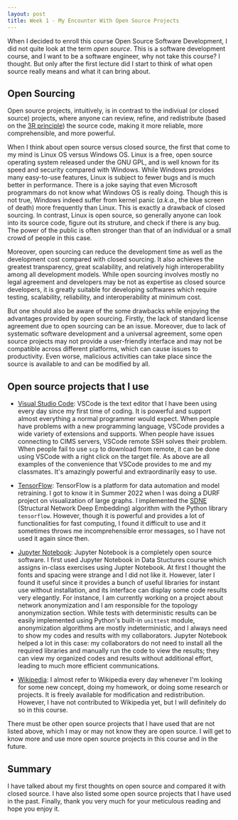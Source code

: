 ```yaml
---
layout: post
title: Week 1 - My Encounter With Open Source Projects
---
```


When I decided to enroll this course Open Source Software Development, I did not quite look at the term *open source*. This is a software development course, and I want to be a software engineer, why not take this course? I thought. But only after the first lecture did I start to think of what open source really means and what it can bring about.

<!--more-->

## Open Sourcing

Open source projects, intuitively, is in contrast to the indiviual (or closed source) projects, where anyone can review, refine, and redistribute (based on the [3R principle](https://en.wikipedia.org/wiki/Three_Rs_(animal_research))) the source code, making it more reliable, more comprehensible, and more powerful.

When I think about open source versus closed source, the first that come to my mind is Linux OS versus Windows OS. Linux is a free, open source operating system released under the GNU GPL, and is well known for its speed and security compared with Windows. While Windows provides many easy-to-use features, Linux is subject to fewer bugs and is much better in performance. There is a joke saying that even Microsoft programmars do not know what Windows OS is really doing. Though this is not true, Windows indeed suffer from kernel panic (*a.k.a.*, the blue screen of death) more frequently than Linux. This is exactly a drawback of closed sourcing. In contrast, Linux is open source, so generally anyone can look into its source code, figure out its struture, and check if there is any bug. The power of the public is often stronger than that of an individual or a small crowd of people in this case.

Moreover, open sourcing can reduce the development time as well as the development cost compared with closed sourcing. It also achieves the greatest transparency, great scalability, and relatively high interoperability among all development models. While open sourcing involves mostly no legal agreement and developers may be not as expertise as closed source developers, it is greatly suitable for developing softwares which require testing, scalability, reliability, and interoperability at minimum cost.

But one should also be aware of the some drawbacks while enjoying the advantages provided by open sourcing. Firstly, the lack of standard license agreement due to open sourcing can be an issue. Moreover, due to lack of systematic software development and a universal agreement, some open source projects may not provide a user-friendly interface and may not be compatible across different platforms, which can cause issues to productivity. Even worse, malicious activities can take place since the source is available to and can be modified by all.

## Open source projects that I use

- [Visual Studio Code](https://code.visualstudio.com): VSCode is the text editor that I have been using every day since my first time of coding. It is powerful and support almost everything a normal programmer would expect. When people have problems with a new programming language, VSCode provides a wide variety of extensions and supports. When people have issues connecting to CIMS servers, VSCode remote SSH solves their problem. When people fail to use `scp` to download from remote, it can be done using VSCode with a right click on the target file. As above are all examples of the convenience that VSCode provides to me and my classmates. It's amazingly powerful and extraordinarily easy to use.

- [TensorFlow](https://www.tensorflow.org): TensorFlow is a platform for data automation and model retraining. I got to know it in Summer 2022 when I was doing a DURF project on visualization of large graphs. I implemented the [SDNE](https://github.com/Charlie-XIAO/Large-graph-visualization/blob/master/embedders/previous_works/SDNE.py) (Structural Network Deep Embedding) algorithm with the Python library `tensorflow`. However, though it is powerful and provides a lot of functionalities for fast computing, I found it difficult to use and it sometimes throws me incomprehensible error messages, so I have not used it again since then.

- [Jupyter Notebook](https://jupyter.org): Jupyter Notebook is a completely open source software. I first used Jupyter Notebook in Data Stuctures course which assigns in-class exercises using Jupter Notebook. At first I thought the fonts and spacing were strange and I did not like it. However, later I found it useful since it provides a bunch of useful libraries for instant use without installation, and its interface can display some code results very elegantly. For instance, I am currently working on a project about network anonymization and I am responsible for the topology anonymization section. While tests with deterministic results can be easily implemented using Python's built-in `unittest` module, anonymization algorithms are mostly indeterministic, and I always need to show my codes and results with my collaborators. Jupyter Notebook helped a lot in this case: my collaborators do not need to install all the required libraries and manually run the code to view the results; they can view my organized codes and results without additional effort, leading to much more efficient communications.

- [Wikipedia](https://www.wikipedia.org): I almost refer to Wikipedia every day whenever I'm looking for some new concept, doing my homework, or doing some research or projects. It is freely available for modification and redistribution. However, I have not contributed to Wikipedia yet, but I will definitely do so in this course.

There must be other open source projects that I have used that are not listed above, which I may or may not know they are open source. I will get to know more and use more open source projects in this course and in the future.

## Summary

I have talked about my first thoughts on open source and compared it with closed source. I have also listed some open source projects that I have used in the past. Finally, thank you very much for your meticulous reading and hope you enjoy it.
